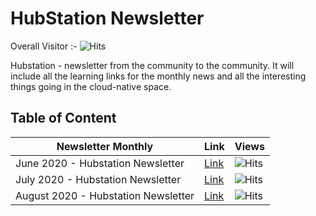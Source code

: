 # HubStation Newsletter 
Overall Visitor :- ![Hits](https://hitcounter.pythonanywhere.com/count/tag.svg?url=https%3A%2F%2Fhubstation.github.io%2Fnewsletter%2F)

Hubstation - newsletter from the community to the community. It will include all the learning links for the monthly news and all the interesting things going in the cloud-native space.

## Table of Content 

| Newsletter Monthly  	| Link 	| Views 	|
|-	|-	|-	|
|  June 2020 - Hubstation Newsletter	| [Link](https://hubstation.github.io/newsletter/2020/06/29/June.html) 	|  ![Hits](https://hitcounter.pythonanywhere.com/count/tag.svg?url=https%3A%2F%2Fhubstation.github.io%2Fnewsletter%2F2020%2F06%2F29%2FJune.html)	|
|  July 2020 - Hubstation Newsletter 	| [Link](https://hubstation.github.io/newsletter/2020/07/30/July.html) 	| ![Hits](https://hitcounter.pythonanywhere.com/count/tag.svg?url=https%3A%2F%2Fhubstation.github.io%2Fnewsletter%2F2020%2F07%2F30%2FJuly.html) 	|
| August 2020 - Hubstation Newsletter | [Link]() 	| ![Hits]() 	|
